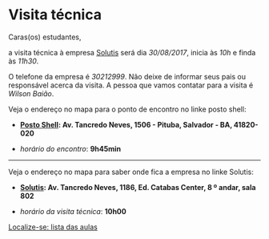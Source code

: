 # Visita técnica

Caras(os) estudantes,

a visita técnica à empresa [Solutis](http://solutis.com.br/index.php) será dia *30/08/2017*, inicia às *10h* e finda às *11h30*.

O telefone da empresa é *30212999*. Não deixe de informar seus pais ou responsável acerca da visita. A pessoa que vamos contatar para a visita é *Wilson Baião*. 

Veja o endereço no mapa para o ponto de encontro no linke posto shell:

- **[Posto Shell](https://goo.gl/maps/vPpLHHYBLGG2): Av. Tancredo Neves, 1506 - Pituba, Salvador - BA, 41820-020**

- *horário do encontro*: **9h45min**

---

Veja o endereço no mapa para saber onde fica a empresa no linke Solutis:

- **[Solutis](https://goo.gl/maps/i79xRKYjztC2): Av. Tancredo Neves, 1186, Ed. Catabas Center, 8 º andar, sala 802**

- *horário da visita técnica*: **10h00**


[Localize-se: lista das aulas](https://github.com/tmenegaz/db_dendezeiros/blob/master/assunto/lista.md#lista-de-aulas)